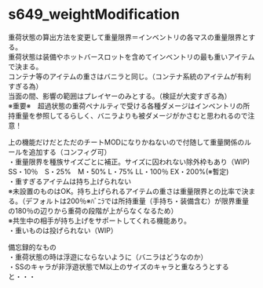 # s649_weightModification
重荷状態の算出方法を変更して重量限界＝インベントリの各マスの重量限界とする。  
重荷状態は装備やホットバースロットを含めてインベントリの最も重いアイテムで決まる。  
コンテナ等のアイテムの重さはバニラと同じ。（コンテナ系統のアイテムが有利すぎる為）  
当面の間、影響の範囲はプレイヤーのみとする。（検証が大変すぎる為）  
※重要※　超過状態の重荷ペナルティで受ける各種ダメージはインベントリの所持重量を参照してるらしく、バニラよりも被ダメージがかさむと思われるので注意！  

上の機能だけだとただのチートMODになりかねないので付随して重量関係のルールを追加する（コンフィグ可）  
・重量限界を種族サイズごとに補正。サイズに囚われない除外枠もあり（WIP)  
		SS・10％　S・25%　M・50%  L・75%  LL・100％ EX・200%(※暫定)  
・重すぎるアイテムは持ち上げられない  
    ※未設置のものはOK。持ち上げられるアイテムの重さは重量限界との比率で決まる。（デフォルトは200％※ﾊﾞﾆﾗでは所持重量（手持ち・装備含む）が限界重量の180％の辺りから重荷の段階が上がらなくなるため）    
    ※共生中の相手が持ち上げをサポートしてくれる機能あり。  
・重いものは投げられない（WIP）  

備忘録的なもの  
・重荷状態の時は浮遊にならないように（バニラはどうなのか）  
・SSのキャラが非浮遊状態でM以上のサイズのキャラと重なろうとすると・・・
  
